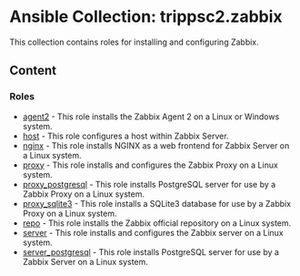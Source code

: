 # Ansible Collection: trippsc2.zabbix

This collection contains roles for installing and configuring Zabbix.

## Content

### Roles

- [agent2](roles/agent2/README.md) - This role installs the Zabbix Agent 2 on a Linux or Windows system.
- [host](roles/host/README.md) - This role configures a host within Zabbix Server.
- [nginx](roles/nginx/README.md) - This role installs NGINX as a web frontend for Zabbix Server on a Linux system.
- [proxy](roles/proxy/README.md) - This role installs and configures the Zabbix Proxy on a Linux system.
- [proxy_postgresql](roles/proxy_postgresql/README.md) - This role installs PostgreSQL server for use by a Zabbix Proxy on a Linux system.
- [proxy_sqlite3](roles/proxy_sqlite3/README.md) - This role installs a SQLite3 database for use by a Zabbix Proxy on a Linux system.
- [repo](roles/repo/README.md) - This role installs the Zabbix official repository on a Linux system.
- [server](roles/server/README.md) - This role installs and configures the Zabbix server on a Linux system.
- [server_postgresql](roles/server_postgresql/README.md) - This role installs PostgreSQL server for use by a Zabbix Server on a Linux system.
